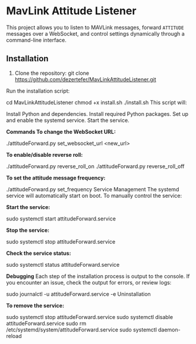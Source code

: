 # MavLink Attitude Listener

This project allows you to listen to MAVLink messages, forward `ATTITUDE` messages over a WebSocket, and control settings dynamically through a command-line interface.

## Installation

1. Clone the repository:
   git clone https://github.com/dezertefer/MavLinkAttitudeListener.git

Run the installation script:

cd MavLinkAttitudeListener
chmod +x install.sh
./install.sh
This script will:

Install Python and dependencies.
Install required Python packages.
Set up and enable the systemd service.
Start the service.

**Commands
To change the WebSocket URL:**

./attitudeForward.py set_websocket_url <new_url>

**To enable/disable reverse roll:**

./attitudeForward.py reverse_roll_on
./attitudeForward.py reverse_roll_off

**To set the attitude message frequency:**

./attitudeForward.py set_frequency <frequency>
Service Management
The systemd service will automatically start on boot. To manually control the service:

**Start the service:**


sudo systemctl start attitudeForward.service

**Stop the service:**

sudo systemctl stop attitudeForward.service

**Check the service status:**

sudo systemctl status attitudeForward.service

**Debugging**
Each step of the installation process is output to the console. If you encounter an issue, check the output for errors, or review logs:

sudo journalctl -u attitudeForward.service -e
Uninstallation

**To remove the service:**

sudo systemctl stop attitudeForward.service
sudo systemctl disable attitudeForward.service
sudo rm /etc/systemd/system/attitudeForward.service
sudo systemctl daemon-reload
